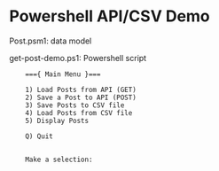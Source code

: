 # Powershell API/CSV Demo

Post.psm1: data model

get-post-demo.ps1: Powershell script



        ==={ Main Menu }===

        1) Load Posts from API (GET)
        2) Save a Post to API (POST)
        3) Save Posts to CSV file
        4) Load Posts from CSV file
        5) Display Posts

        Q) Quit


        Make a selection:
        
